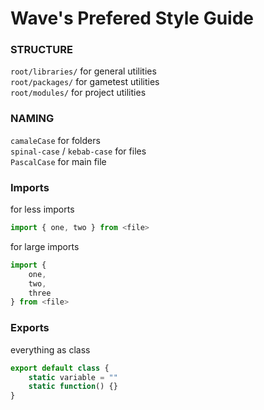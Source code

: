 # Wave's Prefered Style Guide

### STRUCTURE
`root/libraries/` for general utilities  
`root/packages/` for gametest utilities  
`root/modules/` for project utilities  

### NAMING
`camaleCase` for folders  
`spinal-case` / `kebab-case` for files  
`PascalCase` for main file  

### Imports
for less imports
```js
import { one, two } from <file>
```  
for large imports
```js
import {
	one,
	two,
	three
} from <file>
```

### Exports
everything as class
```js
export default class {
	static variable = ""
	static function() {}
}
```



